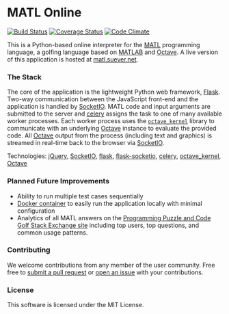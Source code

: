 # MATL Online

[![Build Status](https://travis-ci.org/suever/MATL-Online.svg?branch=master)](https://travis-ci.org/suever/MATL-Online) [![Coverage Status](https://coveralls.io/repos/github/suever/MATL-Online/badge.svg?branch=master)](https://coveralls.io/github/suever/MATL-Online?branch=master) [![Code Climate](https://codeclimate.com/github/suever/MATL-Online/badges/gpa.svg)](https://codeclimate.com/github/suever/MATL-Online)

This is a Python-based online interpreter for the [MATL][matl] programming language, a golfing language based on [MATLAB][matlab] and [Octave][octave]. A live version of this application is hosted at [matl.suever.net][matl.suever.net].

### The Stack

The core of the application is the lightweight Python web framework, [Flask][flask]. Two-way communication between the JavaScript front-end and the application is handled by [SocketIO][socketio]. MATL code and input arguments are submitted to the server and [celery][celery] assigns the task to one of many available worker processes. Each worker process uses the [`octave_kernel`][octave_kernel] library to communicate with an underlying [Octave][octave] instance to evaluate the provided code. All [Octave][octave] output from the process (including text and graphics) is streamed in real-time back to the browser via [SocketIO][socketio]. 

Technologies: [jQuery][jquery], [SocketIO][socketio], [flask][flask], [flask-socketio][flask-socketio], [celery][celery], [octave_kernel][octave_kernel], [Octave][octave]


### Planned Future Improvements

- Ability to run multiple test cases sequentially
- [Docker container][docker] to easily run the application locally with minimal configuration
- Analytics of all MATL answers on the [Programming Puzzle and Code Golf Stack Exchange site][ppcg] including top users, top questions, and common usage patterns.

### Contributing

We welcome contributions from any member of the user community. Free free to [submit a pull request][pullrequest] or [open an issue][issues] with your contributions.

### License

This software is licensed under the MIT License.

[matl]: https://github.com/lmendo/MATL
[matl.suever.net]: https://matl.suever.net/
[docker]: https://www.docker.com/
[ppcg]: https://codegolf.stackexchange.com
[pullrequest]: https://github.com/suever/MATL-Online/pulls
[issues]: https://github.com/suever/MATL-Online/issues/new
[socketio]: http://socket.io/
[flask]: https://flask.pocoo.org
[octave]: https://www.gnu.org/software/octave/
[matlab]: https://www.mathworks.com/products/matlab/
[celery]: http://www.celeryproject.org/
[octave_kernel]: https://github.com/Calysto/octave_kernel
[jquery]: https://jquery.com
[flask-socketio]: https://flask-socketio.readthedocs.io/en/latest/
